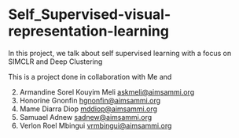 # Self_Supervised-visual-representation-learning

In this project, we talk about self supervised learning with a focus on SIMCLR and Deep Clustering

This is a project done in collaboration with Me and



2. Armandine Sorel Kouyim Meli   askmeli@aimsammi.org
3. Honorine Gnonfin  hgnonfin@aimsammi.org
4. Mame Diarra Diop   mddiop@aimsammi.org
5. Samuael Adnew  sadnew@aimsammi.org
6. Verlon Roel Mbingui  vrmbingui@aimsammi.org
